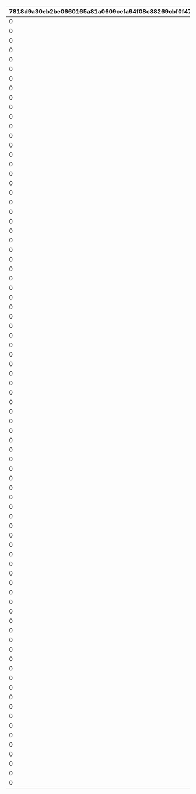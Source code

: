 |7818d9a30eb2be0660165a81a0609cefa94f08c88269cbf0f479b9dbfb78402f|8b94bef3e408c3484cf6a945e9a15279ec7f43172aaa32632c8183731015ff28|0d2af150a984a649815916444ba75e342cdfae5f2e712b7558c755e6c2db2f94|42f0c94721dcf58b3958d76ede9564aaff9f36a9ed7377d55c7810bf41e678df|8ca618d76bfb70d85c94365e4feb938c7882e071049fb7d273d98de3877585fd|6a0e92e58939e9bfd37bc44121bfe257e90be3e7f314c7cc741df1813885c451|567e3abfd5359aa9b5b3f60c5efd3b09cad2418df517500371545d6ea9c27d50|f7d0f7d9e66381925742e20d9359c7cc0bdb872a2eb6d3360060cd9611a05db0|c4ffd07a6c37fca0ddc47703cecc6cc7c3075dd1048718fcfd806e9f9259a510|
| --- | --- | --- | --- | --- | --- | --- | --- | --- |
|0|50|100111|30000|0|20000|0|5000|0|
|0|50|100112|30000|0|20000|0|5000|0|
|0|50|100113|30000|0|20000|0|5000|0|
|0|125|100121|45000|0|30000|0|12500|0|
|0|125|100122|45000|0|30000|0|12500|0|
|0|125|100123|45000|0|30000|0|12500|0|
|0|200|100131|60000|0|40000|0|20000|0|
|0|200|100132|60000|0|40000|0|20000|0|
|0|200|100133|60000|0|40000|0|20000|0|
|0|50|100211|30000|0|20000|0|5000|0|
|0|50|100212|30000|0|20000|0|5000|0|
|0|50|100213|30000|0|20000|0|5000|0|
|0|125|100221|45000|0|30000|0|12500|0|
|0|125|100222|45000|0|30000|0|12500|0|
|0|125|100223|45000|0|30000|0|12500|0|
|0|200|100231|60000|0|40000|0|20000|0|
|0|200|100232|60000|0|40000|0|20000|0|
|0|200|100233|60000|0|40000|0|20000|0|
|0|50|100311|30000|0|20000|0|5000|0|
|0|50|100312|30000|0|20000|0|5000|0|
|0|50|100313|30000|0|20000|0|5000|0|
|0|125|100321|45000|0|30000|0|12500|0|
|0|125|100322|45000|0|30000|0|12500|0|
|0|125|100323|45000|0|30000|0|12500|0|
|0|200|100331|60000|0|40000|0|20000|0|
|0|200|100332|60000|0|40000|0|20000|0|
|0|200|100333|60000|0|40000|0|20000|0|
|0|50|100411|30000|0|20000|0|5000|0|
|0|50|100412|30000|0|20000|0|5000|0|
|0|50|100413|30000|0|20000|0|5000|0|
|0|125|100421|45000|0|30000|0|12500|0|
|0|125|100422|45000|0|30000|0|12500|0|
|0|125|100423|45000|0|30000|0|12500|0|
|0|200|100431|60000|0|40000|0|20000|0|
|0|200|100432|60000|0|40000|0|20000|0|
|0|200|100433|60000|0|40000|0|20000|0|
|0|50|100511|30000|0|20000|0|5000|0|
|0|50|100512|30000|0|20000|0|5000|0|
|0|50|100513|30000|0|20000|0|5000|0|
|0|125|100521|45000|0|30000|0|12500|0|
|0|125|100522|45000|0|30000|0|12500|0|
|0|125|100523|45000|0|30000|0|12500|0|
|0|200|100531|60000|0|40000|0|20000|0|
|0|200|100532|60000|0|40000|0|20000|0|
|0|200|100533|60000|0|40000|0|20000|0|
|0|50|100611|30000|0|20000|0|5000|0|
|0|50|100612|30000|0|20000|0|5000|0|
|0|50|100613|30000|0|20000|0|5000|0|
|0|125|100621|45000|0|30000|0|12500|0|
|0|125|100622|45000|0|30000|0|12500|0|
|0|125|100623|45000|0|30000|0|12500|0|
|0|200|100631|60000|0|40000|0|20000|0|
|0|200|100632|60000|0|40000|0|20000|0|
|0|200|100633|60000|0|40000|0|20000|0|
|0|50|100711|30000|0|20000|0|5000|0|
|0|50|100712|30000|0|20000|0|5000|0|
|0|50|100713|30000|0|20000|0|5000|0|
|0|125|100721|45000|0|30000|0|12500|0|
|0|125|100722|45000|0|30000|0|12500|0|
|0|125|100723|45000|0|30000|0|12500|0|
|0|200|100731|60000|0|40000|0|20000|0|
|0|200|100732|60000|0|40000|0|20000|0|
|0|200|100733|60000|0|40000|0|20000|0|
|0|50|100811|30000|0|20000|0|5000|0|
|0|50|100812|30000|0|20000|0|5000|0|
|0|50|100813|30000|0|20000|0|5000|0|
|0|125|100821|45000|0|30000|0|12500|0|
|0|125|100822|45000|0|30000|0|12500|0|
|0|125|100823|45000|0|30000|0|12500|0|
|0|200|100831|60000|0|40000|0|20000|0|
|0|200|100832|60000|0|40000|0|20000|0|
|0|200|100833|60000|0|40000|0|20000|0|
|0|50|100911|30000|0|20000|0|5000|0|
|0|50|100912|30000|0|20000|0|5000|0|
|0|50|100913|30000|0|20000|0|5000|0|
|0|125|100921|45000|0|30000|0|12500|0|
|0|125|100922|45000|0|30000|0|12500|0|
|0|125|100923|45000|0|30000|0|12500|0|
|0|200|100931|60000|0|40000|0|20000|0|
|0|200|100932|60000|0|40000|0|20000|0|
|0|200|100933|60000|0|40000|0|20000|0|